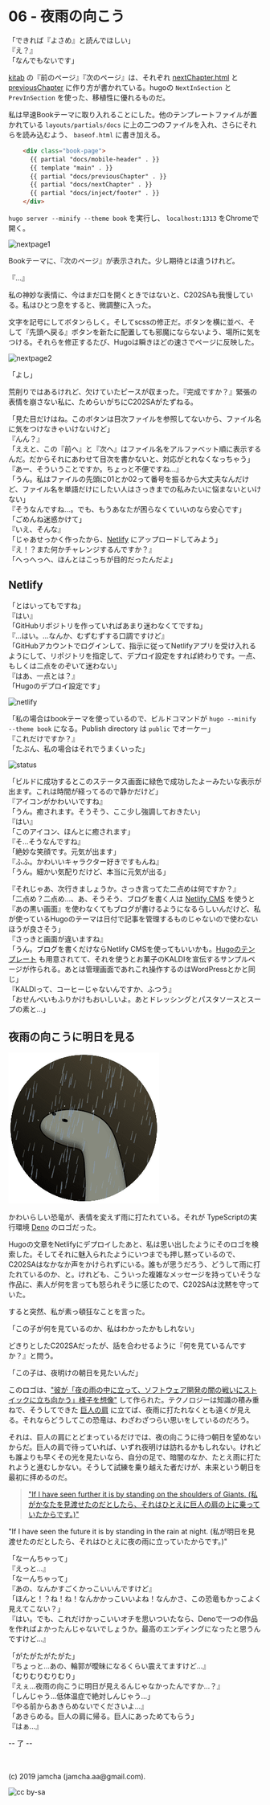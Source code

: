 

# 06 - 夜雨の向こう

「できれば『よさめ』と読んでほしい」  
『え？』  
「なんでもないです」

[kitab](https://github.com/darshanbaral/kitab) の『前のページ』『次のページ』は、それぞれ [nextChapter.html](https://github.com/darshanbaral/kitab/blob/master/layouts/partials/nextChapter.html) と[previousChapter](https://github.com/darshanbaral/kitab/blob/master/layouts/partials/previousChapter.html) に作り方が書かれている。hugoの `NextInSection` と `PrevInSection` を使った、移植性に優れるものだ。

私は早速Bookテーマに取り入れることにした。他のテンプレートファイルが置かれている `layouts/partials/docs` に上の二つのファイルを入れ、さらにそれらを読み込むよう、 `baseof.html` に書き加える。

```html
    <div class="book-page">
      {{ partial "docs/mobile-header" . }}
      {{ template "main" . }}
      {{ partial "docs/previousChapter" . }}
      {{ partial "docs/nextChapter" . }}
      {{ partial "docs/inject/footer" . }}
    </div>
```

`hugo server --minify --theme book` を実行し、 `localhost:1313` をChromeで開く。

![nextpage1](./nextpage1.png)

Bookテーマに、『次のページ』が表示された。少し期待とは違うけれど。

『…』

私の神妙な表情に、今はまだ口を開くときではないと、C202SAも我慢している。私はひとつ息をすると、微調整に入った。

文字を記号にしてボタンらしく。そしてscssの修正だ。ボタンを横に並べ、そして『先頭へ戻る』ボタンを新たに配置しても邪魔にならないよう、場所に気をつける。それらを修正するたび、Hugoは瞬きほどの速さでページに反映した。

![nextpage2](./nextpage2.png)

「よし」

荒削りではあるけれど、欠けていたピースが収まった。『完成ですか？』緊張の表情を崩さない私に、ためらいがちにC202SAがたずねる。

「見た目だけはね。このボタンは目次ファイルを参照してないから、ファイル名に気をつけなきゃいけないけど」  
『んん？』  
「ええと、この『前へ』と『次へ』はファイル名をアルファベット順に表示するんだ。だからそれにあわせて目次を書かないと、対応がとれなくなっちゃう」  
『あー、そういうことですか。ちょっと不便ですね…』  
「うん。私はファイルの先頭に01とか02って番号を振るから大丈夫なんだけど、ファイル名を単語だけにしたい人はさっきまでの私みたいに悩まないといけない」  
『そうなんですね…。でも、もうあなたが困らなくていいのなら安心です」  
「ごめんね迷惑かけて」  
『いえ、そんな』  
「じゃあせっかく作ったから、[Netlify](https://app.netlify.com/) にアップロードしてみよう」  
『え！？また何かチャレンジするんですか？』  
「へっへっへ、ほんとはこっちが目的だったんだよ」

## Netlify

「とはいってもですね」  
『はい』  
「GitHubリポジトリを作っていればあまり迷わなくてですね」  
『…はい。…なんか、むずむずする口調ですけど』  
「GitHubアカウントでログインして、指示に従ってNetlifyアプリを受け入れるようにして、リポジトリを指定して、デプロイ設定をすれば終わりです。一点、もしくは二点をのぞいて迷わない」  
『はあ、一点とは？』  
「Hugoのデプロイ設定です」

![netlify](./netlify.png)

「私の場合はbookテーマを使っているので、ビルドコマンドが `hugo --minify --theme book` になる。Publish directory は `public` でオーケー」  
『これだけですか？』  
「たぶん、私の場合はそれでうまくいった」

![status](./status.png)

「ビルドに成功するとこのステータス画面に緑色で成功したよーみたいな表示が出ます。これは時間が経ってるので静かだけど」  
『アイコンがかわいいですね』  
「うん。癒されます。そうそう、ここ少し強調しておきたい」  
『はい』  
「このアイコン、ほんとに癒されます」  
『そ…そうなんですね』  
「絶妙な笑顔です。元気が出ます」  
『ふふ。かわいいキャラクター好きですもんね』  
「うん。細かい気配りだけど、本当に元気が出る」  

『それじゃあ、次行きましょうか。さっき言ってた二点めは何ですか？』  
「二点め？二点め…、あ、そうそう、ブログを書く人は [Netlify CMS](https://www.netlifycms.org/) を使うと『あの黒い画面』を使わなくてもブログが書けるようになるらしいんだけど、私が使っているHugoのテーマは日付で記事を管理するものじゃないので使わないほうが良さそう」  
『さっきと画面が違いますね』  
「うん。ブログを書くだけならNetlify CMSを使ってもいいかも。[Hugoのテンプレート](https://www.netlifycms.org/docs/start-with-a-template/) も用意されてて、それを使うとお菓子のKALDIを宣伝するサンプルページが作られる。あとは管理画面であれこれ操作するのはWordPressとかと同じ」  
『KALDIって、コーヒーじゃないんですか、ふつう』  
「おせんべいもふりかけもおいしいよ。あとドレッシングとパスタソースとスープの素と…」

## 夜雨の向こうに明日を見る

![deno-circle-24fps.gif](https://github.com/denolib/animated-deno-logo/blob/master/deno-circle-24fps.gif?raw=true)

かわいらしい恐竜が、表情を変えず雨に打たれている。それが TypeScriptの実行環境 [Deno](https://github.com/denoland/deno) のロゴだった。

Hugoの文章をNetlifyにデプロイしたあと、私は思い出したようにそのロゴを検索した。そしてそれに魅入られたようにいつまでも押し黙っているので、C202SAはなかなか声をかけられずにいる。誰もが思うだろう、どうして雨に打たれているのか、と。けれども、こういった複雑なメッセージを持っていそうな作品に、素人が何を言っても怒られそうに感じたので、C202SAは沈黙を守っていた。

すると突然、私が素っ頓狂なことを言った。

「この子が何を見ているのか、私はわかったかもしれない」

どきりとしたC202SAだったが、話を合わせるように『何を見ているんですか？』と問う。

「この子は、夜明けの朝日を見たいんだ」

このロゴは、["彼が「夜の雨の中に立って、ソフトウェア開発の闇の戦いにストイックに立ち向かう」様子を想像"](http://hashrock.hatenablog.com/entry/2019/02/04/040505) して作られた。テクノロジーは知識の積み重ねで、そうしてできた [巨人の肩](https://en.wikipedia.org/wiki/Standing_on_the_shoulders_of_giants) に立てば、夜雨に打たれなくとも遠くが見える。それならどうしてこの恐竜は、わざわざつらい思いをしているのだろう。

それは、巨人の肩にとどまっているだけでは、夜の向こうに待つ朝日を望めないからだ。巨人の肩で待っていれば、いずれ夜明けは訪れるかもしれない。けれども誰よりも早くその光を見たいなら、自分の足で、暗闇のなか、たとえ雨に打たれようと進むしかない。そうして試練を乗り越えた者だけが、未来という朝日を最初に拝めるのだ。

> ["If I have seen further it is by standing on the shoulders of Giants. (私がかなたを見渡せたのだとしたら、それはひとえに巨人の肩の上に乗っていたからです。)"](https://ja.wikipedia.org/wiki/%E5%B7%A8%E4%BA%BA%E3%81%AE%E8%82%A9%E3%81%AE%E4%B8%8A)

"If I have seen the future it is by standing in the rain at night. (私が明日を見渡せたのだとしたら、それはひとえに夜の雨に立っていたからです。)"

「なーんちゃって」  
『えっと…』  
「なーんちゃって」  
『あの、なんかすごくかっこいいんですけど』  
「ほんと！？ね！ね！なんかかっこいいよね！なんかさ、この恐竜もかっこよく見えてこない？」  
『はい。でも、これだけかっこいいオチを思いついたなら、Denoで一つの作品を作ればよかったんじゃないでしょうか。最高のエンディングになったと思うんですけど…』  

「がたがたがたがた」  
『ちょっと…あの、輪郭が曖昧になるくらい震えてますけど…』  
「むりむりむりむり」  
『えぇ…夜雨の向こうに明日が見えるんじゃなかったんですか…？』  
「しんじゃう…低体温症で絶対しんじゃう…」  
『やる前からあきらめないでくださいよ…』  
「あきらめる。巨人の肩に帰る。巨人にあっためてもらう」  
『はぁ…』

-- 了 --

<br>
<br>
(c) 2019 jamcha (jamcha.aa@gmail.com).

![cc by-sa](https://i.creativecommons.org/l/by-sa/4.0/88x31.png)

